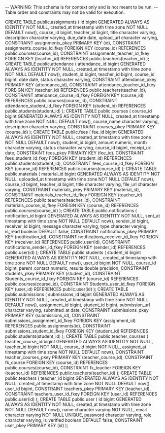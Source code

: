 -- WARNING: This schema is for context only and is not meant to be run.
-- Table order and constraints may not be valid for execution.

CREATE TABLE public.assignments (
  id bigint GENERATED ALWAYS AS IDENTITY NOT NULL,
  created_at timestamp with time zone NOT NULL DEFAULT now(),
  course_id bigint,
  teacher_id bigint,
  title character varying,
  description character varying,
  due_date date,
  upload_url character varying,
  CONSTRAINT assignments_pkey PRIMARY KEY (id),
  CONSTRAINT assignments_course_id_fkey FOREIGN KEY (course_id) REFERENCES public.courses(course_id),
  CONSTRAINT assignments_teacher_id_fkey FOREIGN KEY (teacher_id) REFERENCES public.teachers(teacher_id)
);
CREATE TABLE public.attendance (
  attendance_id bigint GENERATED ALWAYS AS IDENTITY NOT NULL,
  created_at timestamp with time zone NOT NULL DEFAULT now(),
  student_id bigint,
  teacher_id bigint,
  course_id bigint,
  date date,
  status character varying,
  CONSTRAINT attendance_pkey PRIMARY KEY (attendance_id),
  CONSTRAINT attendance_teacher_id_fkey FOREIGN KEY (teacher_id) REFERENCES public.teachers(teacher_id),
  CONSTRAINT attendance_course_id_fkey FOREIGN KEY (course_id) REFERENCES public.courses(course_id),
  CONSTRAINT attendance_student_id_fkey FOREIGN KEY (student_id) REFERENCES public.students(student_id)
);
CREATE TABLE public.courses (
  course_id bigint GENERATED ALWAYS AS IDENTITY NOT NULL,
  created_at timestamp with time zone NOT NULL DEFAULT now(),
  course_name character varying,
  description character varying,
  CONSTRAINT courses_pkey PRIMARY KEY (course_id)
);
CREATE TABLE public.fees (
  fee_id bigint GENERATED ALWAYS AS IDENTITY NOT NULL,
  created_at timestamp with time zone NOT NULL DEFAULT now(),
  student_id bigint,
  amount numeric,
  month character varying,
  status character varying,
  course_id bigint,
  receipt_url date,
  CONSTRAINT fees_pkey PRIMARY KEY (fee_id),
  CONSTRAINT fees_student_id_fkey FOREIGN KEY (student_id) REFERENCES public.students(student_id),
  CONSTRAINT fees_course_id_fkey FOREIGN KEY (course_id) REFERENCES public.courses(course_id)
);
CREATE TABLE public.materials (
  material_id bigint GENERATED ALWAYS AS IDENTITY NOT NULL,
  uploaded_at timestamp with time zone NOT NULL DEFAULT now(),
  course_id bigint,
  teacher_id bigint,
  title character varying,
  file_url character varying,
  CONSTRAINT materials_pkey PRIMARY KEY (material_id),
  CONSTRAINT materials_teacher_id_fkey FOREIGN KEY (teacher_id) REFERENCES public.teachers(teacher_id),
  CONSTRAINT materials_course_id_fkey FOREIGN KEY (course_id) REFERENCES public.courses(course_id)
);
CREATE TABLE public.notifications (
  notification_id bigint GENERATED ALWAYS AS IDENTITY NOT NULL,
  sent_at timestamp with time zone NOT NULL DEFAULT now(),
  sender_id bigint,
  receiver_id bigint,
  message character varying,
  type character varying,
  is_read boolean DEFAULT false,
  CONSTRAINT notifications_pkey PRIMARY KEY (notification_id),
  CONSTRAINT notifications_receiver_id_fkey FOREIGN KEY (receiver_id) REFERENCES public.user(id),
  CONSTRAINT notifications_sender_id_fkey FOREIGN KEY (sender_id) REFERENCES public.user(id)
);
CREATE TABLE public.students (
  student_id bigint GENERATED ALWAYS AS IDENTITY NOT NULL,
  created_at timestamp with time zone NOT NULL DEFAULT now(),
  user_id bigint NOT NULL,
  course_id bigint,
  parent_contact numeric,
  results double precision,
  CONSTRAINT students_pkey PRIMARY KEY (student_id),
  CONSTRAINT Students_course_id_fkey FOREIGN KEY (course_id) REFERENCES public.courses(course_id),
  CONSTRAINT Students_user_id_fkey FOREIGN KEY (user_id) REFERENCES public.user(id)
);
CREATE TABLE public.submissions (
  submissions_id bigint GENERATED ALWAYS AS IDENTITY NOT NULL,
  created_at timestamp with time zone NOT NULL DEFAULT now(),
  assignment_id bigint,
  student_id bigint,
  submission_url character varying,
  submitted_at date,
  CONSTRAINT submissions_pkey PRIMARY KEY (submissions_id),
  CONSTRAINT submissions_assignment_id_fkey FOREIGN KEY (assignment_id) REFERENCES public.assignments(id),
  CONSTRAINT submissions_student_id_fkey FOREIGN KEY (student_id) REFERENCES public.students(student_id)
);
CREATE TABLE public.teacher_courses (
  teacher_course_id bigint GENERATED ALWAYS AS IDENTITY NOT NULL,
  teacher_id bigint NOT NULL,
  course_id bigint NOT NULL,
  assigned_at timestamp with time zone NOT NULL DEFAULT now(),
  CONSTRAINT teacher_courses_pkey PRIMARY KEY (teacher_course_id),
  CONSTRAINT fk_course FOREIGN KEY (course_id) REFERENCES public.courses(course_id),
  CONSTRAINT fk_teacher FOREIGN KEY (teacher_id) REFERENCES public.teachers(teacher_id)
);
CREATE TABLE public.teachers (
  teacher_id bigint GENERATED ALWAYS AS IDENTITY NOT NULL,
  created_at timestamp with time zone NOT NULL DEFAULT now(),
  user_id bigint,
  CONSTRAINT teachers_pkey PRIMARY KEY (teacher_id),
  CONSTRAINT teachers_user_id_fkey FOREIGN KEY (user_id) REFERENCES public.user(id)
);
CREATE TABLE public.user (
  id bigint GENERATED ALWAYS AS IDENTITY NOT NULL,
  created_at timestamp with time zone NOT NULL DEFAULT now(),
  name character varying NOT NULL,
  email character varying NOT NULL UNIQUE,
  password character varying,
  role character varying,
  is_verified boolean DEFAULT false,
  CONSTRAINT user_pkey PRIMARY KEY (id)
);
